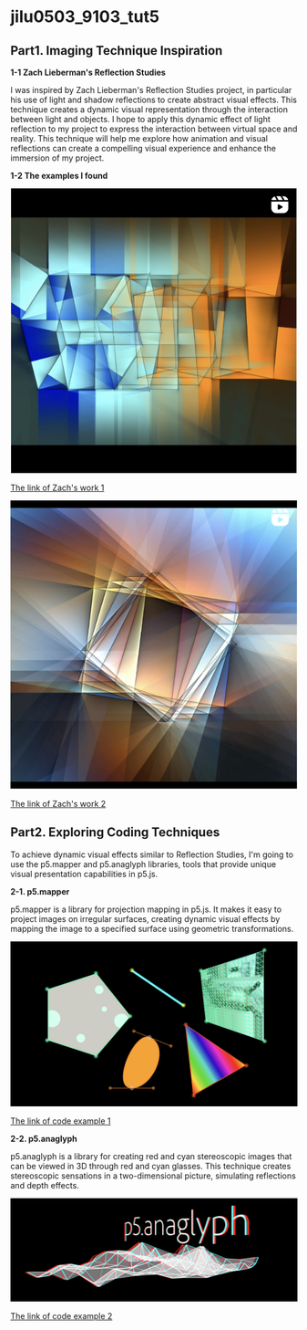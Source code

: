# jilu0503_9103_tut5

## Part1. Imaging Technique Inspiration

**1-1 Zach Lieberman's Reflection Studies**

I was inspired by Zach Lieberman's Reflection Studies project, in particular his use of light and shadow reflections to create abstract visual effects. This technique creates a dynamic visual representation through the interaction between light and objects. I hope to apply this dynamic effect of light reflection to my project to express the interaction between virtual space and reality. This technique will help me explore how animation and visual reflections can create a compelling visual experience and enhance the immersion of my project.

**1-2 The examples I found**

![An image of code1](readmeImages/work1.png)

[The link of Zach's work 1](https://www.instagram.com/reel/C_6cFIzJtPh/)

![An image of code1](readmeImages/work2.png)

[The link of Zach's work 2](https://www.instagram.com/reel/C_749dkp6_I/)




## Part2. Exploring Coding Techniques

To achieve dynamic visual effects similar to Reflection Studies, I'm going to use the p5.mapper and p5.anaglyph libraries, tools that provide unique visual presentation capabilities in p5.js.

**2-1. p5.mapper**

p5.mapper is a library for projection mapping in p5.js. It makes it easy to project images on irregular surfaces, creating dynamic visual effects by mapping the image to a specified surface using geometric transformations.

![An image of code1](readmeImages/code1.png)

[The link of code example 1](https://github.com/jdeboi/p5.mapper)


**2-2. p5.anaglyph**

p5.anaglyph is a library for creating red and cyan stereoscopic images that can be viewed in 3D through red and cyan glasses. This technique creates stereoscopic sensations in a two-dimensional picture, simulating reflections and depth effects.

![An image of code2](readmeImages/code2.png)

[The link of code example 2](https://github.com/jdeboi/p5.anaglyph)
